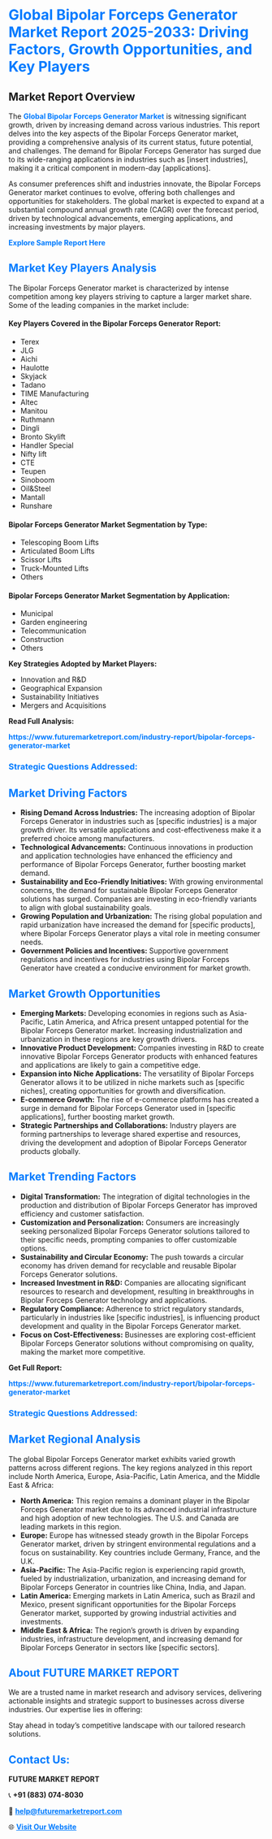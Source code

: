 <h1 style="color: #007BFF;">Global Bipolar Forceps Generator Market Report 2025-2033: Driving Factors, Growth Opportunities, and Key Players</h1>

<section id="overview">
<h2>Market Report Overview</h2>
<p>The <a href="https://www.futuremarketreport.com/industry-report/bipolar-forceps-generator-market" style="color: #007BFF; text-decoration: none;"><strong>Global Bipolar Forceps Generator Market</strong></a> is witnessing significant growth, driven by increasing demand across various industries. This report delves into the key aspects of the Bipolar Forceps Generator market, providing a comprehensive analysis of its current status, future potential, and challenges. The demand for Bipolar Forceps Generator has surged due to its wide-ranging applications in industries such as [insert industries], making it a critical component in modern-day [applications].</p>
<p>As consumer preferences shift and industries innovate, the Bipolar Forceps Generator market continues to evolve, offering both challenges and opportunities for stakeholders. The global market is expected to expand at a substantial compound annual growth rate (CAGR) over the forecast period, driven by technological advancements, emerging applications, and increasing investments by major players.</p>
</section>

<section id="overview">
<p><a href="https://www.futuremarketreport.com/request-sample/reportId=35599" style="color: #007BFF; text-decoration: none;"><strong>Explore Sample Report Here</strong></a></p>
</section>

<section id="key-players">
<h2 style="color: #007BFF;">Market Key Players Analysis</h2>
<p>The Bipolar Forceps Generator market is characterized by intense competition among key players striving to capture a larger market share. Some of the leading companies in the market include:</p>
<h4>Key Players Covered in the Bipolar Forceps Generator Report:</h4>
<ul><li>Terex</li><li>JLG</li><li>Aichi</li><li>Haulotte</li><li>Skyjack</li><li>Tadano</li><li>TIME Manufacturing</li><li>Altec</li><li>Manitou</li><li>Ruthmann</li><li>Dingli</li><li>Bronto Skylift</li><li>Handler Special</li><li>Nifty lift</li><li>CTE</li><li>Teupen</li><li>Sinoboom</li><li>Oil&amp;Steel</li><li>Mantall</li><li>Runshare</li></ul>
<h4>Bipolar Forceps Generator Market Segmentation by Type:</h4>
<ul><li>Telescoping Boom Lifts</li><li>Articulated Boom Lifts</li><li>Scissor Lifts</li><li>Truck-Mounted Lifts</li><li>Others</li></ul>

<h4>Bipolar Forceps Generator Market Segmentation by Application:</h4>
<ul><li>Municipal</li><li>Garden engineering</li><li>Telecommunication</li><li>Construction</li><li>Others</li></ul>
<p><strong>Key Strategies Adopted by Market Players:</strong></p>
<ul>
<li>Innovation and R&D</li>
<li>Geographical Expansion</li>
<li>Sustainability Initiatives</li>
<li>Mergers and Acquisitions</li>
</ul>
</section>

<section>
<p><strong>Read Full Analysis: </strong></p><a href="https://www.futuremarketreport.com/industry-report/bipolar-forceps-generator-market" style="color: #007BFF; text-decoration: none;"><strong>https://www.futuremarketreport.com/industry-report/bipolar-forceps-generator-market</strong></a>
<h3 style="color: #007BFF;">Strategic Questions Addressed:</h3>
</section>

<section id="driving-factors">
<h2 style="color: #007BFF;">Market Driving Factors</h2>
<ul>
<li><strong>Rising Demand Across Industries:</strong> The increasing adoption of Bipolar Forceps Generator in industries such as [specific industries] is a major growth driver. Its versatile applications and cost-effectiveness make it a preferred choice among manufacturers.</li>
<li><strong>Technological Advancements:</strong> Continuous innovations in production and application technologies have enhanced the efficiency and performance of Bipolar Forceps Generator, further boosting market demand.</li>
<li><strong>Sustainability and Eco-Friendly Initiatives:</strong> With growing environmental concerns, the demand for sustainable Bipolar Forceps Generator solutions has surged. Companies are investing in eco-friendly variants to align with global sustainability goals.</li>
<li><strong>Growing Population and Urbanization:</strong> The rising global population and rapid urbanization have increased the demand for [specific products], where Bipolar Forceps Generator plays a vital role in meeting consumer needs.</li>
<li><strong>Government Policies and Incentives:</strong> Supportive government regulations and incentives for industries using Bipolar Forceps Generator have created a conducive environment for market growth.</li>
</ul>
</section>

<section id="growth-opportunities">
<h2 style="color: #007BFF;">Market Growth Opportunities</h2>
<ul>
<li><strong>Emerging Markets:</strong> Developing economies in regions such as Asia-Pacific, Latin America, and Africa present untapped potential for the Bipolar Forceps Generator market. Increasing industrialization and urbanization in these regions are key growth drivers.</li>
<li><strong>Innovative Product Development:</strong> Companies investing in R&D to create innovative Bipolar Forceps Generator products with enhanced features and applications are likely to gain a competitive edge.</li>
<li><strong>Expansion into Niche Applications:</strong> The versatility of Bipolar Forceps Generator allows it to be utilized in niche markets such as [specific niches], creating opportunities for growth and diversification.</li>
<li><strong>E-commerce Growth:</strong> The rise of e-commerce platforms has created a surge in demand for Bipolar Forceps Generator used in [specific applications], further boosting market growth.</li>
<li><strong>Strategic Partnerships and Collaborations:</strong> Industry players are forming partnerships to leverage shared expertise and resources, driving the development and adoption of Bipolar Forceps Generator products globally.</li>
</ul>
</section>

<section id="trending-factors">
<h2 style="color: #007BFF;">Market Trending Factors</h2>
<ul>
<li><strong>Digital Transformation:</strong> The integration of digital technologies in the production and distribution of Bipolar Forceps Generator has improved efficiency and customer satisfaction.</li>
<li><strong>Customization and Personalization:</strong> Consumers are increasingly seeking personalized Bipolar Forceps Generator solutions tailored to their specific needs, prompting companies to offer customizable options.</li>
<li><strong>Sustainability and Circular Economy:</strong> The push towards a circular economy has driven demand for recyclable and reusable Bipolar Forceps Generator solutions.</li>
<li><strong>Increased Investment in R&D:</strong> Companies are allocating significant resources to research and development, resulting in breakthroughs in Bipolar Forceps Generator technology and applications.</li>
<li><strong>Regulatory Compliance:</strong> Adherence to strict regulatory standards, particularly in industries like [specific industries], is influencing product development and quality in the Bipolar Forceps Generator market.</li>
<li><strong>Focus on Cost-Effectiveness:</strong> Businesses are exploring cost-efficient Bipolar Forceps Generator solutions without compromising on quality, making the market more competitive.</li>
</ul>
</section>

<section>
<p><strong>Get Full Report: </strong></p><a href="https://www.futuremarketreport.com/industry-report/bipolar-forceps-generator-market" style="color: #007BFF; text-decoration: none;"><strong>https://www.futuremarketreport.com/industry-report/bipolar-forceps-generator-market</strong></a>
<h3 style="color: #007BFF;">Strategic Questions Addressed:</h3>
</section>


<section id="regional-analysis">
<h2 style="color: #007BFF;">Market Regional Analysis</h2>
<p>The global Bipolar Forceps Generator market exhibits varied growth patterns across different regions. The key regions analyzed in this report include North America, Europe, Asia-Pacific, Latin America, and the Middle East & Africa:</p>
<ul>
<li><strong>North America:</strong> This region remains a dominant player in the Bipolar Forceps Generator market due to its advanced industrial infrastructure and high adoption of new technologies. The U.S. and Canada are leading markets in this region.</li>
<li><strong>Europe:</strong> Europe has witnessed steady growth in the Bipolar Forceps Generator market, driven by stringent environmental regulations and a focus on sustainability. Key countries include Germany, France, and the U.K.</li>
<li><strong>Asia-Pacific:</strong> The Asia-Pacific region is experiencing rapid growth, fueled by industrialization, urbanization, and increasing demand for Bipolar Forceps Generator in countries like China, India, and Japan.</li>
<li><strong>Latin America:</strong> Emerging markets in Latin America, such as Brazil and Mexico, present significant opportunities for the Bipolar Forceps Generator market, supported by growing industrial activities and investments.</li>
<li><strong>Middle East & Africa:</strong> The region’s growth is driven by expanding industries, infrastructure development, and increasing demand for Bipolar Forceps Generator in sectors like [specific sectors].</li>
</ul>
</section>

<footer>
<h2 style="color: #007BFF;">About FUTURE MARKET REPORT</h2>
<p>We are a trusted name in market research and advisory services, delivering actionable insights and strategic support to businesses across diverse industries. Our expertise lies in offering:</p>

<p>Stay ahead in today’s competitive landscape with our tailored research solutions.</p>

<h2 style="color: #007BFF;">Contact Us:</h2>
<p><strong>FUTURE MARKET REPORT</strong></p>
<p>📞 <strong>+91 (883) 074-8030</strong></p>
<p>📧 <strong><a href="mailto:help@futuremarketreport.com" style="color: #007BFF;">help@futuremarketreport.com</a></strong></p>
<p>🌐 <strong><a href="https://www.futuremarketreport.com/" style="color: #007BFF;">Visit Our Website</a></strong></p>
</footer>